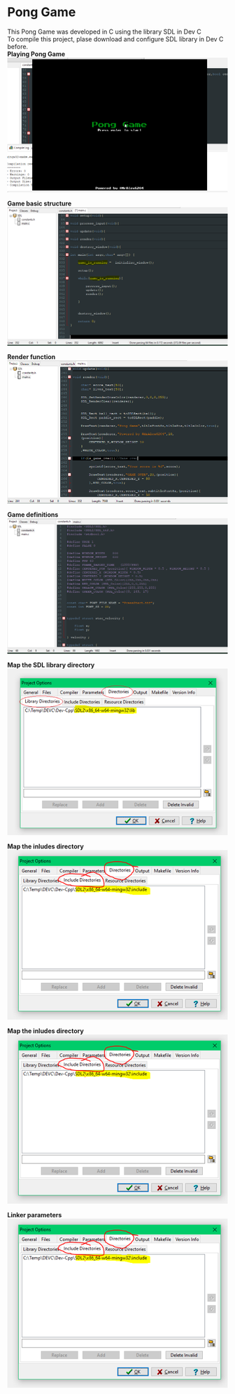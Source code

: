 # Pong Game

This Pong Game was developed in C using the library SDL in Dev C
<br>
To compile this project, plase download and configure SDL library in Dev C before.
<br>
 <b>Playing Pong Game</b><br>
![alt_tag](https://github.com/MrAlex6204/CAndCPlusPlusExercises/blob/master/PongGame/img/img-01.gif)

 <b>Game basic structure</b><br>
![alt_tag](https://github.com/MrAlex6204/CAndCPlusPlusExercises/blob/master/PongGame/img/img-02.png)

 <b>Render function</b><br>
![alt_tag](https://github.com/MrAlex6204/CAndCPlusPlusExercises/blob/master/PongGame/img/img-03.png)

 <b>Game definitions</b><br>
![alt_tag](https://github.com/MrAlex6204/CAndCPlusPlusExercises/blob/master/PongGame/img/img-04.png)

 <b>Map the SDL library directory</b><br>
![alt_tag](https://github.com/MrAlex6204/CAndCPlusPlusExercises/blob/master/PongGame/img/img-06.png)

 <b>Map the inludes directory</b><br>
![alt_tag](https://github.com/MrAlex6204/CAndCPlusPlusExercises/blob/master/PongGame/img/img-07.png)

 <b>Map the inludes directory</b><br>
![alt_tag](https://github.com/MrAlex6204/CAndCPlusPlusExercises/blob/master/PongGame/img/img-07.png)

 <b>Linker parameters</b><br>
![alt_tag](https://github.com/MrAlex6204/CAndCPlusPlusExercises/blob/master/PongGame/img/img-07.png)

